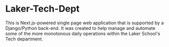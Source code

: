 # Laker-Tech-Dept
This is Next.js-powered single page web application that is supported by a Django/Python back-end. It was created to help manage and automate some of the more monotonous daily operations within the Laker School's Tech department.
